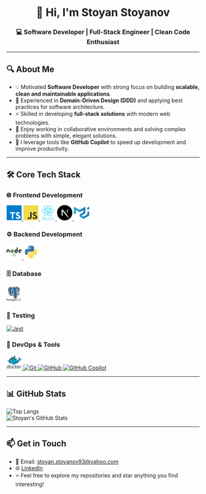 <h1 align="center">👋 Hi, I'm Stoyan Stoyanov</h1>
<h3 align="center">💻 Software Developer | Full-Stack Engineer | Clean Code Enthusiast</h3>

---

## 🔍 About Me
- 💡 Motivated **Software Developer** with strong focus on building **scalable, clean and maintainable applications**.  
- 🧩 Experienced in **Domain-Driven Design (DDD)** and applying best practices for software architecture.  
- ⚡ Skilled in developing **full-stack solutions** with modern web technologies.  
- 🤝 Enjoy working in collaborative environments and solving complex problems with simple, elegant solutions.  
- 🚀 I leverage tools like **GitHub Copilot** to speed up development and improve productivity.  

---

## 🛠️ Core Tech Stack

### 🌐 Frontend Development
<p align="left"> 
  <a href="https://www.typescriptlang.org/" target="_blank" rel="noreferrer">
    <img src="https://raw.githubusercontent.com/devicons/devicon/master/icons/typescript/typescript-original.svg" alt="TypeScript" width="40" height="40"/>
  </a>
  <a href="https://developer.mozilla.org/en-US/docs/Web/JavaScript" target="_blank" rel="noreferrer">
    <img src="https://raw.githubusercontent.com/devicons/devicon/master/icons/javascript/javascript-original.svg" alt="JavaScript" width="40" height="40"/>
  </a>
  <a href="https://react.dev/" target="_blank" rel="noreferrer">
    <img src="https://raw.githubusercontent.com/devicons/devicon/master/icons/react/react-original-wordmark.svg" alt="React" width="40" height="40"/>
  </a>
  <a href="https://nextjs.org/" target="_blank" rel="noreferrer">
    <img src="https://raw.githubusercontent.com/devicons/devicon/master/icons/nextjs/nextjs-original.svg" alt="Next.js" width="40" height="40"/>
  </a>
  <a href="https://mui.com/" target="_blank" rel="noreferrer">
    <img src="https://raw.githubusercontent.com/devicons/devicon/master/icons/materialui/materialui-original.svg" alt="MUI" width="40" height="40"/>
  </a>
</p>

### ⚙️ Backend Development
<p align="left">
  <a href="https://nodejs.org" target="_blank" rel="noreferrer">
    <img src="https://raw.githubusercontent.com/devicons/devicon/master/icons/nodejs/nodejs-original-wordmark.svg" alt="Node.js" width="40" height="40"/>
  </a>
  <a href="https://www.python.org" target="_blank" rel="noreferrer">
    <img src="https://raw.githubusercontent.com/devicons/devicon/master/icons/python/python-original.svg" alt="Python" width="40" height="40"/>
  </a>
</p>

### 🗄️ Database
<p align="left">
  <a href="https://www.postgresql.org" target="_blank" rel="noreferrer">
    <img src="https://raw.githubusercontent.com/devicons/devicon/master/icons/postgresql/postgresql-original-wordmark.svg" alt="PostgreSQL" width="40" height="40"/>
  </a>
</p>

### 🧪 Testing
<p align="left">
  <a href="https://jestjs.io" target="_blank" rel="noreferrer">
    <img src="https://www.vectorlogo.zone/logos/jestjsio/jestjsio-icon.svg" alt="Jest" width="40" height="40"/>
  </a>
</p>

### 🐳 DevOps & Tools
<p align="left">
  <a href="https://www.docker.com/" target="_blank" rel="noreferrer">
    <img src="https://raw.githubusercontent.com/devicons/devicon/master/icons/docker/docker-original-wordmark.svg" alt="Docker" width="40" height="40"/>
  </a>
  <a href="https://git-scm.com/" target="_blank" rel="noreferrer">
    <img src="https://www.vectorlogo.zone/logos/git-scm/git-scm-icon.svg" alt="Git" width="40" height="40"/>
  </a>
  <a href="https://github.com/" target="_blank" rel="noreferrer">
    <img src="https://www.vectorlogo.zone/logos/github/github-icon.svg" alt="GitHub" width="40" height="40"/>
  </a>
  <a href="https://github.com/features/copilot" target="_blank" rel="noreferrer">
    <img src="https://github.githubassets.com/images/modules/site/copilot/copilot.png" alt="GitHub Copilot" width="40" height="40"/>
  </a>
</p>

---

## 📊 GitHub Stats
![Top Langs](https://github-readme-stats.vercel.app/api/top-langs/?username=StoyanStoyanov1&layout=compact&theme=radical&hide_border=true)  
![Stoyan's GitHub Stats](https://github-readme-stats.vercel.app/api?username=StoyanStoyanov1&theme=radical&show_icons=true&hide_border=true&count_private=true)

---

## 📫 Get in Touch
- 📧 Email: [stoyan.stoyanov93@yahoo.com](mailto:stoyan.stoyanov93@yahoo.com)  
- 🌐 [LinkedIn](https://linkedin.com/in/stoyan-stoyanov-65276b294)  
- ⭐ Feel free to explore my repositories and star anything you find interesting!  
